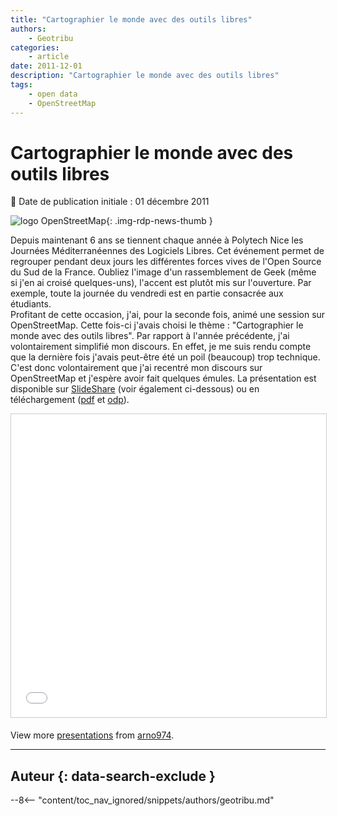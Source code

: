 ```yaml
---
title: "Cartographier le monde avec des outils libres"
authors:
    - Geotribu
categories:
    - article
date: 2011-12-01
description: "Cartographier le monde avec des outils libres"
tags:
    - open data
    - OpenStreetMap
---
```


# Cartographier le monde avec des outils libres

:calendar: Date de publication initiale : 01 décembre 2011

![logo OpenStreetMap](https://cdn.geotribu.fr/img/logos-icones/OpenStreetMap/Openstreetmap.png "logo OpenStreetMap"){: .img-rdp-news-thumb }

Depuis maintenant 6 ans se tiennent chaque année à Polytech Nice les Journées Méditerranéennes des Logiciels Libres. Cet événement permet de regrouper pendant deux jours les différentes forces vives de l'Open Source du Sud de la France. Oubliez l'image d'un rassemblement de Geek (même si j'en ai croisé quelques-uns), l'accent est plutôt mis sur l'ouverture. Par exemple, toute la journée du vendredi est en partie consacrée aux étudiants.  
Profitant de cette occasion, j'ai, pour la seconde fois, animé une session sur OpenStreetMap. Cette fois-ci j'avais choisi le thème : "Cartographier le monde avec des outils libres". Par rapport à l'année précédente, j'ai volontairement simplifié mon discours. En effet, je me suis rendu compte que la dernière fois j'avais peut-être été un poil (beaucoup) trop technique. C'est donc volontairement que j'ai recentré mon discours sur OpenStreetMap et j'espère avoir fait quelques émules. La présentation est disponible sur [SlideShare](https://www.slideshare.net/arno974/osm-prez-jm2larnaudv) (voir également ci-dessous) ou en téléchargement ([pdf](http://geotribu.net/sites/default/files/osm_prez_jm2l_arnaudV.pdf) et [odp](http://geotribu.net/sites/default/files/osm_prez_jm2l.odp)).

<iframe src="//www.slideshare.net/slideshow/embed_code/key/FlUvIDpwMSU35r" width="595" height="485" frameborder="0" marginwidth="0" marginheight="0" scrolling="no" style="border:1px solid #CCC; border-width:1px; margin-bottom:5px; max-width: 100%;" allowfullscreen> </iframe>

View more [presentations](https://www.slideshare.net/) from [arno974](https://www.slideshare.net/arno974).

----

## Auteur {: data-search-exclude }

--8<-- "content/toc_nav_ignored/snippets/authors/geotribu.md"
